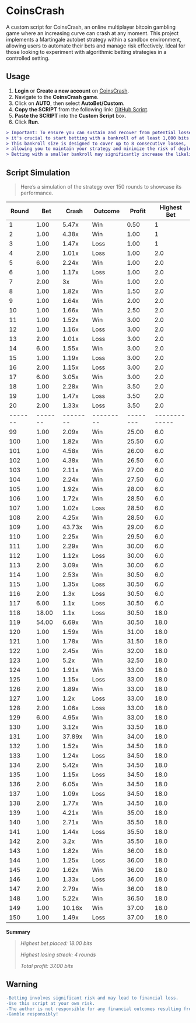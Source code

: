 # CoinsCrash

A custom script for CoinsCrash, an online multiplayer bitcoin gambling game where an increasing curve can crash at any moment. This project implements a Martingale autobet strategy within a sandbox environment, allowing users to automate their bets and manage risk effectively. 
Ideal for those looking to experiment with algorithmic betting strategies in a controlled setting.

## Usage

1. **Login** or **Create a new account** on [CoinsCrash](https://CoinsCrash.com/register/Engineboy17).
2. Navigate to the **CoinsCrash game**.
3. Click on **AUTO**, then select **AutoBet/Custom**.
4. **Copy the SCRIPT** from the following link: [GitHub Script](https://github.com/samuelbol/CoinsCrash/blob/main/martingaleStrategy.js).
5. **Paste the SCRIPT** into the **Custom Script** box.
6. Click **Run**.

```diff
> Important: To ensure you can sustain and recover from potential losses,
> it's crucial to start betting with a bankroll of at least 1,000 bits when your initial bet is set at 1 bit.
> This bankroll size is designed to cover up to 8 consecutive losses,
> allowing you to maintain your strategy and minimize the risk of depleting your funds prematurely.
> Betting with a smaller bankroll may significantly increase the likelihood of loss, especially during extended losing streaks. Always bet responsibly and within your means.
```


## Script Simulation
> Here’s a simulation of the strategy over 150 rounds to showcase its performance.

| Round |  Bet  | Crash  | Outcome | Profit | Highest Bet |
|-------|-------|--------|---------|--------|-------------|
|   1   | 1.00  | 5.47x  |   Win   |  0.50  |      1      |
|   2   | 1.00  | 4.38x  |   Win   |  1.00  |      1      |
|   3   | 1.00  | 1.47x  |  Loss   |  1.00  |      1      |
|   4   | 2.00  | 1.01x  |  Loss   |  1.00  |     2.0     |
|   5   | 6.00  | 2.24x  |   Win   |  1.00  |     2.0     |
|   6   | 1.00  | 1.17x  |  Loss   |  1.00  |     2.0     |
|   7   | 2.00  |   3x   |   Win   |  1.00  |     2.0     |
|   8   | 1.00  | 1.82x  |   Win   |  1.50  |     2.0     |
|   9   | 1.00  | 1.64x  |   Win   |  2.00  |     2.0     |
|  10   | 1.00  | 1.66x  |   Win   |  2.50  |     2.0     |
|  11   | 1.00  | 1.52x  |   Win   |  3.00  |     2.0     |
|  12   | 1.00  | 1.16x  |  Loss   |  3.00  |     2.0     |
|  13   | 2.00  | 1.01x  |  Loss   |  3.00  |     2.0     |
|  14   | 6.00  | 1.55x  |   Win   |  3.00  |     2.0     |
|  15   | 1.00  | 1.19x  |  Loss   |  3.00  |     2.0     |
|  16   | 2.00  | 1.15x  |  Loss   |  3.00  |     2.0     |
|  17   | 6.00  | 3.05x  |   Win   |  3.00  |     2.0     |
|  18   | 1.00  | 2.28x  |   Win   |  3.50  |     2.0     |
|  19   | 1.00  | 1.47x  |  Loss   |  3.50  |     2.0     |
|  20   | 2.00  | 1.33x  |  Loss   |  3.50  |     2.0     |
|-------|-------|--------|---------|--------|-------------|
|  99   | 1.00  | 2.09x  |   Win   | 25.00  |     6.0     |
|  100  | 1.00  | 1.82x  |   Win   | 25.50  |     6.0     |
|  101  | 1.00  | 4.58x  |   Win   | 26.00  |     6.0     |
|  102  | 1.00  | 4.38x  |   Win   | 26.50  |     6.0     |
|  103  | 1.00  | 2.11x  |   Win   | 27.00  |     6.0     |
|  104  | 1.00  | 2.24x  |   Win   | 27.50  |     6.0     |
|  105  | 1.00  | 1.92x  |   Win   | 28.00  |     6.0     |
|  106  | 1.00  | 1.72x  |   Win   | 28.50  |     6.0     |
|  107  | 1.00  | 1.02x  |  Loss   | 28.50  |     6.0     |
|  108  | 2.00  | 4.25x  |   Win   | 28.50  |     6.0     |
|  109  | 1.00  | 43.73x |   Win   | 29.00  |     6.0     |
|  110  | 1.00  | 2.25x  |   Win   | 29.50  |     6.0     |
|  111  | 1.00  | 2.29x  |   Win   | 30.00  |     6.0     |
|  112  | 1.00  | 1.12x  |  Loss   | 30.00  |     6.0     |
|  113  | 2.00  | 3.09x  |   Win   | 30.00  |     6.0     |
|  114  | 1.00  | 2.53x  |   Win   | 30.50  |     6.0     |
|  115  | 1.00  | 1.35x  |  Loss   | 30.50  |     6.0     |
|  116  | 2.00  |  1.3x  |  Loss   | 30.50  |     6.0     |
|  117  | 6.00  |  1.1x  |  Loss   | 30.50  |     6.0     |
|  118  | 18.00 |  1.1x  |  Loss   | 30.50  |    18.0     |
|  119  | 54.00 | 6.69x  |   Win   | 30.50  |    18.0     |
|  120  | 1.00  | 1.59x  |   Win   | 31.00  |    18.0     |
|  121  | 1.00  | 1.78x  |   Win   | 31.50  |    18.0     |
|  122  | 1.00  | 2.45x  |   Win   | 32.00  |    18.0     |
|  123  | 1.00  |  5.2x  |   Win   | 32.50  |    18.0     |
|  124  | 1.00  | 1.91x  |   Win   | 33.00  |    18.0     |
|  125  | 1.00  | 1.15x  |  Loss   | 33.00  |    18.0     |
|  126  | 2.00  | 1.89x  |   Win   | 33.00  |    18.0     |
|  127  | 1.00  |  1.2x  |  Loss   | 33.00  |    18.0     |
|  128  | 2.00  | 1.06x  |  Loss   | 33.00  |    18.0     |
|  129  | 6.00  | 4.95x  |   Win   | 33.00  |    18.0     |
|  130  | 1.00  | 3.12x  |   Win   | 33.50  |    18.0     |
|  131  | 1.00  | 37.89x |   Win   | 34.00  |    18.0     |
|  132  | 1.00  | 1.52x  |   Win   | 34.50  |    18.0     |
|  133  | 1.00  | 1.24x  |  Loss   | 34.50  |    18.0     |
|  134  | 2.00  | 5.42x  |   Win   | 34.50  |    18.0     |
|  135  | 1.00  | 1.15x  |  Loss   | 34.50  |    18.0     |
|  136  | 2.00  | 6.05x  |   Win   | 34.50  |    18.0     |
|  137  | 1.00  | 1.09x  |  Loss   | 34.50  |    18.0     |
|  138  | 2.00  | 1.77x  |   Win   | 34.50  |    18.0     |
|  139  | 1.00  | 4.21x  |   Win   | 35.00  |    18.0     |
|  140  | 1.00  | 2.71x  |   Win   | 35.50  |    18.0     |
|  141  | 1.00  | 1.44x  |  Loss   | 35.50  |    18.0     |
|  142  | 2.00  |  3.2x  |   Win   | 35.50  |    18.0     |
|  143  | 1.00  | 1.82x  |   Win   | 36.00  |    18.0     |
|  144  | 1.00  | 1.25x  |  Loss   | 36.00  |    18.0     |
|  145  | 2.00  | 1.62x  |   Win   | 36.00  |    18.0     |
|  146  | 1.00  | 1.33x  |  Loss   | 36.00  |    18.0     |
|  147  | 2.00  | 2.79x  |   Win   | 36.00  |    18.0     |
|  148  | 1.00  | 5.22x  |   Win   | 36.50  |    18.0     |
|  149  | 1.00  | 10.16x |   Win   | 37.00  |    18.0     |
|  150  | 1.00  | 1.49x  |  Loss   | 37.00  |    18.0     |


**Summary**

> _Highest bet placed: 18.00 bits_
> 
> _Highest losing streak: 4 rounds_
> 
> _Total profit: 37.00 bits_


## Warning

```diff
-Betting involves significant risk and may lead to financial loss.
-Use this script at your own risk.
-The author is not responsible for any financial outcomes resulting from the use of this software.
-Gamble responsibly!
```
